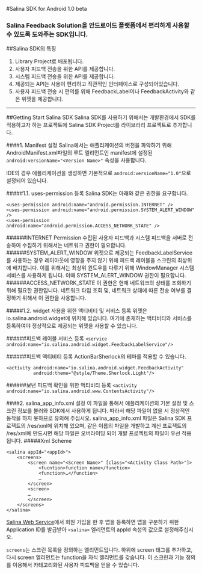 #Salina SDK for Android 1.0 beta
### Salina Feedback Solution을 안드로이드 플랫폼에서 편리하게 사용할 수 있도록 도와주는 SDK입니다.

##Salina SDK의 특징
1. Library Project로 배포됩니다.
2. 사용자 피드백 전송을 위한 API를 제공합니다.
3. 시스템 피드백 전송을 위한 API를 제공합니다.
4. 제공되는 API는 사용이 편리하고 직관적인 인터페이스로 구성되어있습니다.
5. 사용자 피드백 전송 시 편의를 위해 FeedbackLabel이나 FeedbackActivity와 같은 위젯을 제공합니다.

- - -

##Getting Start Salina SDK
Salina SDK를 사용하기 위해서는 개발환경에서 SDK를 적용하고자 하는 프로젝트에 Salina SDK Project를 라이브러리 프로젝트로 추가합니다.

####1. Manifest 설정
Salina에서는 애플리케이션의 버전을 파악하기 위해 AndroidManifest.xml파일의 루트 엘리먼트인 manifest에 설정된 `android:versionName="<Version Name>"` 속성을 사용합니다.

IDE의 경우 애플리케이션을 생성하면 기본적으로 `android:versionName="1.0"`으로 설정되어 있습니다.

#####1.1. uses-permission 등록
Salina SDK는 아래와 같은 권한을 요구합니다.

```
<uses-permission android:name="android.permission.INTERNET" />
<uses-permission android:name="android.permission.SYSTEM_ALERT_WINDOW" />
<uses-permission android:name="android.permission.ACCESS_NETWORK_STATE" />
```

######INTERNET Permission
수집된 사용자 피드백과 시스템 피드백을 서버로 전송하여 수집하기 위해서는 네트워크 권한이 필요합니다.
######SYSTEM_ALERT_WINDOW
위젯으로 제공되는 FeedbackLabelService를 사용하는 경우 레이아웃에 영향을 주지 않기 위해 피드백 레이블을 스크린의 최상위에 배치합니다. 이를 위해서는 최상위 윈도우를 다루기 위해 WindowManager 시스템 서비스를 사용하게 됩니다. 이때 SYSTEM_ALERT_WINDOW 권한이 필요합니다.
######ACCESS_NETWORK_STATE
이 권한은 현재 네트워크의 상태를 조회하기 위해 필요한 권한입니다. 네트워크 타입 조회 및, 네트워크 상태에 따른 전송 여부를 결정하기 위해서 이 권한을 사용합니다.

#####1.2. widget 사용을 위한 액티비티 및 서비스 등록
위젯은 io.salina.android.widget에 위치해 있습니다. 여기에 존재하는 액티비티와 서비스를 등록하여야 정상적으로 제공되는 위젯을 사용할 수 있습니다.

######피드백 레이블 서비스 등록
`<service android:name="io.salina.android.widget.FeedbackLabelService"/>`

######피드백 액티비티 등록
ActionBarSherlock의 테마를 적용할 수 있습니다.

```
<activity android:name="io.salina.android.widget.FeedbackActivity"
		  android:theme="@style/Theme.Sherlock.Light"/>
```


######보낸 피드백 확인을 위한 액티비티 등록
`<activity android:name="io.salina.android.www.ContentsActivity"/>`

####2. salina_app_info.xml 설정
이 파일을 통해서 애플리케이션의 기본 설정 및 스크린 정보를 불러와 SDK에서 사용하게 됩니다. 따라서 해당 파일이 없을 시 정상적인 동작을 하지 못하므로 유의해 주십시오.
salina_app_info.xml 파일은 Salina SDK 프로젝트의 /res/xml에 위치해 있으며, 같은 이름의 파일을 개발하고 계신 프로젝트의 /res/xml에 만드시면 해당 파일은 오버라이딩 되어 개발 프로젝트의 파일이 우선 적용됩니다.
#####Xml Scheme
```
<salina appId="<appId>">
	<screens>
		<screen name="<Screen Name>" [class="<Activity Class Path>"]>
			<fucntion>function name</function>
			<function>…</function>
			…
		</screen>
		<screen>
		…
		</screen>
	</screens>
</salina>
```
[Salina Web Service](http://www.sailna.io)에서 회원 가입을 한 후 앱을 등록하면 앱을 구분하기 위한 Application ID를 발급받아 `<salina>` 엘리먼트의 appId 속성의 값으로 설정해주십시오.

`screens`는 스크린 목록을 정의하는 엘리먼트입니다. 하위에 screen 태그를 추가하고, 다시 screen 엘리먼트는 function을 자식 엘리먼트를 갖습니다. 이 스크린과 기능 정의를 이용해서 카테고리화된 사용자 피드백을 얻을 수 있습니다.

